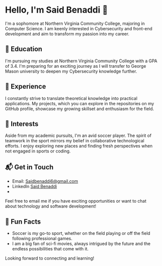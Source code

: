 # Hello, I'm Said Benaddi 👋

I'm a sophomore at Northern Virginia Community College, majoring in Computer Science. I am keenly interested in Cybersecurity and front-end development and aim to transform my passion into my career.

## 🏫 Education

I'm pursuing my studies at Northern Virginia Community College with a GPA of 3.4. I'm preparing for an exciting journey as I will transfer to George Mason university to deepen my Cybersecurity knowledge further.

## 💼 Experience

I constantly strive to translate theoretical knowledge into practical applications. My projects, which you can explore in the repositories on my GitHub profile, showcase my growing skillset and enthusiasm for the field.

## 🌱 Interests

Aside from my academic pursuits, I'm an avid soccer player. The spirit of teamwork in the sport mirrors my belief in collaborative technological efforts. I enjoy exploring new places and finding fresh perspectives when not engaged in sports or coding.

## 📬 Get in Touch

- Email: [Saidbenaddi6@gmail.com](mailto:Saidbenaddi6@gmail.com)
- LinkedIn [Said Benaddi](https://www.linkedin.com/in/said-benaddi-95a6781a9/)
- 
Feel free to email me if you have exciting opportunities or want to chat about technology and software development! 

## 🎉 Fun Facts

- Soccer is my go-to sport, whether on the field playing or off the field following professional games.
- I am a big fan of sci-fi movies, always intrigued by the future and the endless possibilities that come with it.

Looking forward to connecting and learning!

